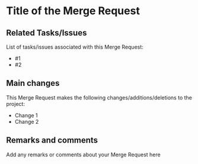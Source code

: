 # Title of the Merge Request

## Related Tasks/Issues

List of tasks/issues associated with this Merge Request:

* #1
* #2

## Main changes

This Merge Request makes the following changes/additions/deletions to the project:

* Change 1
* Change 2

## Remarks and comments

Add any remarks or comments about your Merge Request here